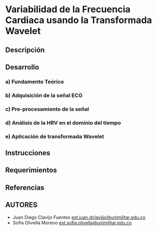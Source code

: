 # Variabilidad de la Frecuencia Cardiaca usando la Transformada Wavelet 

## Descripción

## Desarrollo
### a) Fundamento Teórico
### b) Adquisición de la señal ECG  
### c) Pre-procesamiento de la señal 
### d) Análisis de la HRV en el dominio del tiempo 
### e) Aplicación de transformada Wavelet

## Instrucciones

## Requerimientos

## Referencias

## AUTORES
- Juan Diego Clavijo Fuentes
  est.juan.dclavijjo@unimilitar.edu.co
- Sofia Olivella Moreno
  est.sofia.olivella@unimilitar.edu.co
